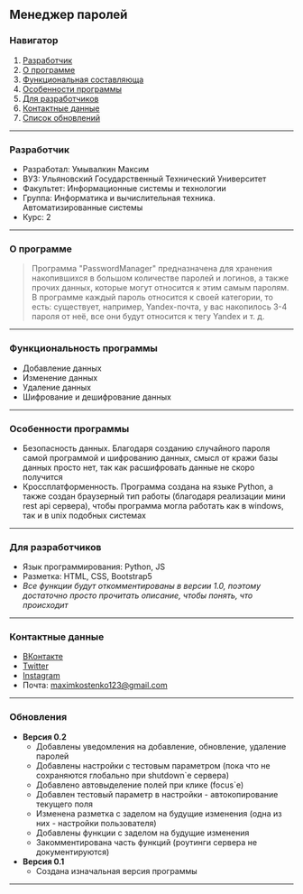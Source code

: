 Менеджер паролей
---
### Навигатор
1. [Разработчик](#student)
2. [О программе](#about)
3. [Функциональная составляюща](#func)
4. [Особенности программы](#spec)
5. [Для разработчиков](#for_pr)
6. [Контактные данные](#cont)
7. [Список обновлений](#patch)
---
### <a name="student">Разработчик</a> 
* Разработал: Умывалкин Максим
* ВУЗ: Ульяновский Государственный Технический Университет
* Факультет: Информационные системы и технологии
* Группа: Информатика и вычислительная техника. Автоматизированные системы
* Курс: 2
---
### <a name="about">О программе</a> 
> Программа "PasswordManager" предназначена для хранения накопившихся в большом количестве паролей и логинов, а также прочих данных, которые могут относится к этим самым паролям. В программе каждый пароль относится к своей категории, то есть: существует, например, Yandex-почта, у вас накопилось 3-4 пароля от неё, все они будут относится к тегу Yandex и т. д.
---
### Функциональность программы <a name="func"></a>
* Добавление данных
* Изменение данных
* Удаление данных
* Шифрование и дешифрование данных
---
### Особенности программы <a name="spec"></a>
* Безопасность данных. Благодаря созданию случайного пароля самой программой и шифрованию данных, смысл от кражи базы данных просто нет, так как расшифровать данные не скоро получится
* Кроссплатформенность. Программа создана на языке Python, а также создан браузерный тип работы (благодаря реализации мини rest api сервера), чтобы программа могла работать как в windows, так и в unix подобных системах
---
### <a name="for_pr">Для разработчиков</a>
* Язык программирования: Python, JS
* Разметка: HTML, CSS, Bootstrap5
* *Все функции будут откомментированы в версии 1.0, поэтому достаточно просто прочитать описание, чтобы понять, что происходит*
---
### <a name="cont">Контактные данные</a>
* [ВКонтакте](https://vk.com/resistancejkee)
* [Twitter](https://twitter.com/resistancejkee)
* [Instagram](https://www.instagram.com/resistancejkee)
* Почта: maximkostenko123@gmail.com
---
### <a name="patch">Обновления</a>
* **Версия 0.2**
  * Добавлены уведомления на добавление, обновление, удаление паролей
  * Добавлены настройки с тестовым параметром (пока что не сохраняются глобально при shutdown`е сервера)
  * Добавлено автовыделение полей при клике (focus`е)
  * Добавлен тестовый параметр в настройки - автокопирование текущего поля
  * Изменена разметка с заделом на будущие изменения (одна из них - настройки пользователя)
  * Добавлены функции с заделом на будущие изменения
  * Закомментирована часть функций (роутинги сервера не документируются)
* **Версия 0.1**
  * Создана изначальная версия программы
---